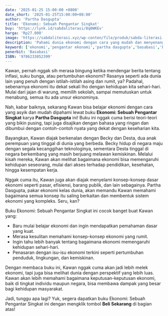 ```yaml
---
date: '2025-01-25 15:00:00 +0800'
date_short: '2025-01-25T15:00:00+08:00'
author: 'Partha Dasgupta'
title: 'Ekonomi: Sebuah Pengantar Singkat'
buy: 'https://lynk.id/sabdaliterasi/8q0WKEv'
harga: 'Rp27.000'
image: 'https://sabdaliterasi.xyz/wp-conten/file/produk/sabda-literasi-ekonomi-sebuah-pengantar-singkat.jpg'
description: 'Pahami dunia ekonomi dengan cara yang mudah dan menyenangkan lewat buku Ekonomi: Sebuah Pengantar Singkat. Dapatkan pemahaman dasar yang kuat dan  lihat dunia dengan perspektif baru!'
keyword: ['ekonomi','pengantar ekonomi','partha dasgupta','basabasi','beli buku ekonomi','ilmu ekonomi']
penerbit: 'Basabasi'
ISBN: '9786233052399'
---
```

<p>Kawan, pernah nggak sih merasa bingung ketika mendengar berita tentang inflasi, suku bunga, atau pertumbuhan ekonomi? Rasanya seperti ada dunia lain yang penuh dengan istilah-istilah asing dan rumit, ya? Padahal, sebenarnya ekonomi itu dekat sekali lho dengan kehidupan kita sehari-hari. Mulai dari jajan di warung, memilih sekolah, sampai memutuskan untuk menabung, semua itu ada unsur ekonominya.</p><p>Nah, kabar baiknya, sekarang Kawan bisa belajar ekonomi dengan cara yang asyik dan mudah dipahami lewat buku <strong>Ekonomi: Sebuah Pengantar Singkat</strong> karya <strong>Partha Dasgupta</strong> ini! Buku ini nggak cuma berisi teori-teori yang bikin pusing, tapi juga disajikan dengan bahasa yang ringan dan dibumbui dengan contoh-contoh nyata yang dekat dengan keseharian kita.</p><p>Bayangkan, Kawan diajak berkenalan dengan Becky dan Desta, dua anak perempuan yang tinggal di dunia yang berbeda. Becky hidup di negara maju dengan segala kecanggihan teknologinya, sementara Desta tinggal di negara berkembang yang masih berjuang melawan kemiskinan. Melalui kisah mereka, Kawan akan melihat bagaimana ekonomi bisa memengaruhi kehidupan seseorang, mulai dari akses terhadap pendidikan, kesehatan, hingga kesempatan kerja.</p><p>Nggak cuma itu, Kawan juga akan diajak menyelami konsep-konsep dasar ekonomi seperti pasar, efisiensi, barang publik, dan lain sebagainya. Partha Dasgupta, pakar ekonomi kelas dunia, akan memandu Kawan memahami bagaimana semua konsep itu saling berkaitan dan membentuk sistem ekonomi yang kompleks. Seru, kan?</p><p>Buku Ekonomi: Sebuah Pengantar Singkat ini cocok banget buat Kawan yang:</p><ul><li>Baru mulai belajar ekonomi dan ingin mendapatkan pemahaman dasar yang kuat.</li><li>Merasa kesulitan memahami konsep-konsep ekonomi yang rumit.</li><li>Ingin tahu lebih banyak tentang bagaimana ekonomi memengaruhi kehidupan sehari-hari.</li><li>Penasaran dengan isu-isu ekonomi terkini seperti pertumbuhan penduduk, lingkungan, dan kemiskinan.</li></ul><p>Dengan membaca buku ini, Kawan nggak cuma akan jadi lebih melek ekonomi, tapi juga bisa melihat dunia dengan perspektif yang lebih luas. Kawan akan lebih memahami bagaimana keputusan-keputusan ekonomi, baik di tingkat individu maupun negara, bisa membawa dampak yang besar bagi kehidupan masyarakat.</p><p>Jadi, tunggu apa lagi? Yuk, segera dapatkan buku Ekonomi: Sebuah Pengantar Singkat ini dengan mengklik tombol <strong>Beli Sekarang</strong> di bagian atas!</p>